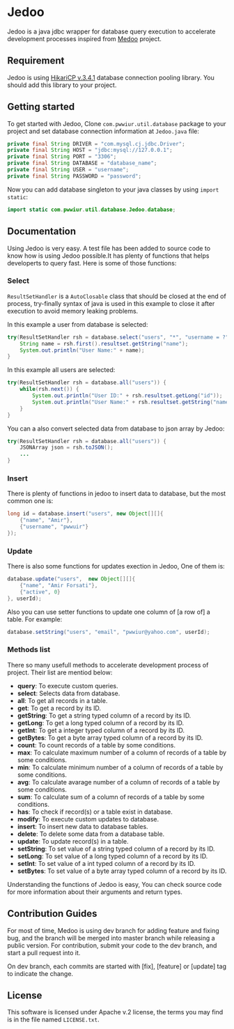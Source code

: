 # Jedoo
Jedoo is a java jdbc wrapper for database query execution to accelerate development processes inspired from [Medoo](https://github.com/catfan/Medoo) project.

## Requirement
Jedoo is using [HikariCP v.3.4.1](https://github.com/brettwooldridge/HikariCP) database connection pooling library. You should add this library to your project.

## Getting started
To get started with Jedoo, Clone `com.pwwiur.util.database` package to your project and set database connection information at `Jedoo.java` file:
```java
private final String DRIVER = "com.mysql.cj.jdbc.Driver";
private final String HOST = "jdbc:mysql://127.0.0.1";
private final String PORT = "3306";
private final String DATABASE = "database_name";
private final String USER = "username";
private final String PASSWORD = "password";
```

Now you can add database singleton to your java classes by using `import static`:
```java
import static com.pwwiur.util.database.Jedoo.database;
```

## Documentation
Using Jedoo is very easy. A test file has been added to source code to know how is using Jedoo possible.It has plenty of functions that helps developerts to query fast. Here is some of those functions:

### Select
`ResultSetHandler` is a `AutoClosable` class that should be closed at the end of process, try-finally syntax of java is used in this example to close it after execution to avoid memory leaking problems.

In this example a user from database is selected:
```java 
try(ResultSetHandler rsh = database.select("users", "*", "username = ?", "pwwiur")) {
    String name = rsh.first().resultset.getString("name");
    System.out.println("User Name:" + name);
}
```

In this example all users are selected:
```java 
try(ResultSetHandler rsh = database.all("users")) {
    while(rsh.next()) {
        System.out.println("User ID:" + rsh.resultset.getLong("id"));
        System.out.println("User Name:" + rsh.resultset.getString("name"));
    }
}
```

You can a also convert selected data from database to json array by Jedoo:
```java 
try(ResultSetHandler rsh = database.all("users")) {
    JSONArray json = rsh.toJSON();
    ...
}
```

### Insert

There is plenty of functions in jedoo to insert data to database, but the most common one is:
```java
long id = database.insert("users", new Object[][]{
    {"name", "Amir"},
    {"username", "pwwuir"}
});
```
### Update

There is also some functions for updates exection in Jedoo, One of them is:
```java
database.update("users",  new Object[][]{
    {"name", "Amir Forsati"},
    {"active", 0}
}, userId);
```

Also you can use setter functions to update one column of \[a row of\] a table. For example:
```java
database.setString("users", "email", "pwwiur@yahoo.com", userId);
```
### Methods list

There so many usefull methods to accelerate development process of project. Their list are mentiod below:

 - **query**: To execute custom queries.
 - **select**: Selects data from database.
 - **all**: To get all records in a table.
 - **get**: To get a record by its ID.
 - **getString**: To get a string typed column of a record by its ID.
 - **getLong**: To get a long typed column of a record by its ID.
 - **getInt**: To get a integer typed column of a record by its ID.
 - **getBytes**: To get a byte array typed column of a record by its ID.
 - **count**: To count records of a table by some conditions.
 - **max**: To calculate maximum number of a column of records of a table by some conditions.
 - **min**: To calculate minimum number of a column of records of a table by some conditions.
 - **avg**: To calculate avarage number of a column of records of a table by some conditions.
 - **sum**: To calculate sum of a column of records of a table by some conditions.
 - **has**: To check if record(s) or a table exist in database.
 - **modify**: To execute custom updates to database.
 - **insert**: To insert new data to database tables.
 - **delete**: To delete some data from a database table.
 - **update**: To update record(s) in a table.
 - **setString**: To set value of a string typed column of a record by its ID.
 - **setLong**: To set value of a long typed column of a record by its ID.
 - **setInt**: To set value of a int typed column of a record by its ID.
 - **setBytes**: To set value of a byte array typed column of a record by its ID.

Understanding the functions of Jedoo is easy, You can check source code for more information about their arguments and return types.

## Contribution Guides
For most of time, Medoo is using dev branch for adding feature and fixing bug, and the branch will be merged into master branch while releasing a public version. For contribution, submit your code to the dev branch, and start a pull request into it.

On dev branch, each commits are started with [fix], [feature] or [update] tag to indicate the change.

## License
This software is licensed under Apache v.2 license, the terms you may find is in the file named `LICENSE.txt`.
